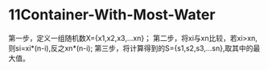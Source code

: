 # 11Container-With-Most-Water
第一步，定义一组随机数X={x1,x2,x3,...xn}；
第二步，将xi与xn比较，若xi>xn,则si=xi*(n-i),反之xn*(n-i);
第三步，将计算得到的S={s1,s2,s3,...sn},取其中的最大值。
